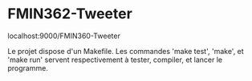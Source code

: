 FMIN362-Tweeter
===============

localhost:9000/FMIN360-Tweeter

Le projet dispose d'un Makefile. Les commandes 'make test', 'make', et 'make run' servent respectivement à tester, compiler, et lancer le programme.




